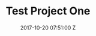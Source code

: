 ---
title: Test Project One
date: 2017-10-20 07:51:00 Z
position: 0
is_featured: true
categories:
- work
- photography
- personal
tags:
- photography
---